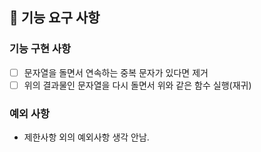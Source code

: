 ## 🚀 기능 요구 사항
### 기능 구현 사항
- [ ] 문자열을 돌면서 연속하는 중복 문자가 있다면 제거
- [ ] 위의 결과물인 문자열을 다시 돌면서 위와 같은 함수 실행(재귀)
### 예외 사항
- 제한사항 외의 예외사항 생각 안남.